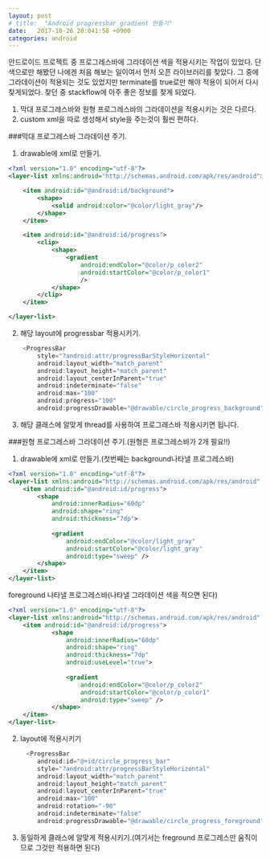 ```yaml
---
layout: post
# title:  "Android progressbar gradient 만들기"
date:   2017-10-26 20:041:58 +0900
categories: android
---
```

안드로이드 프로젝트 중 프로그레스바에 그라데이션 색을 적용시키는 작업이 있었다.
단색으로만 해봤던 나에겐 처음 해보는 일이여서 먼저 오픈 라이브러리를 찾았다.
그 중에 그라데이션이 적용되는 것도 있었지만 terminate를 true로만 해야 적용이 되어서 다시 찾게되었다.
찾던 중 stackflow에 아주 좋은 정보를 찾게 되었다.

1. 막대 프로그레스바와 원형 프로그레스바의 그라데이션을 적용시키는 것은 다르다.
2. custom xml을 따로 생성해서 style을 주는것이 훨씬 편하다.



###막대 프로그레스바 그라데이션 주기.
1. drawable에 xml로 만들기.

```xml
<?xml version="1.0" encoding="utf-8"?>
<layer-list xmlns:android="http://schemas.android.com/apk/res/android">

    <item android:id="@android:id/background">
        <shape>
            <solid android:color="@color/light_gray"/>
        </shape>
    </item>

    <item android:id="@android:id/progress">
        <clip>
            <shape>
                <gradient
                    android:endColor="@color/p_color2"
                    android:startColor="@color/p_color1"
                    />
            </shape>
        </clip>
    </item>

</layer-list>
```

2. 해당 layout에 progressbar 적용시키기.
```java
    <ProgressBar
        style="?android:attr/progressBarStyleHorizontal"
        android:layout_width="match_parent"
        android:layout_height="match_parent"
        android:layout_centerInParent="true"
        android:indeterminate="false"
        android:max="100"
        android:progress="100"
        android:progressDrawable="@drawable/circle_progress_background" />
```

3. 해당 클래스에 알맞게 thread를 사용하여 프로그래스바 적용시키면 됩니다.

###원형 프로그레스바 그라데이션 주기.(원형은 프로그레스바가 2개 필요!!)
1. drawable에 xml로 만들기.(첫번째는 background나타낼 프로그레스바)

```xml
<?xml version="1.0" encoding="utf-8"?>
<layer-list xmlns:android="http://schemas.android.com/apk/res/android" >
    <item android:id="@android:id/progress">
        <shape
            android:innerRadius="60dp"
            android:shape="ring"
            android:thickness="7dp">
            
            <gradient
                android:endColor="@color/light_gray"
                android:startColor="@color/light_gray"
                android:type="sweep" />   
        </shape>
    </item>
</layer-list>
```

foreground 나타낼 프로그레스바(나타낼 그라데이션 색을 적으면 된다)
```xml
<?xml version="1.0" encoding="utf-8"?>
<layer-list xmlns:android="http://schemas.android.com/apk/res/android" >
    <item android:id="@android:id/progress">
            <shape
                android:innerRadius="60dp"
                android:shape="ring"
                android:thickness="7dp"
                android:useLevel="true">
                
                <gradient
                    android:endColor="@color/p_color2"
                    android:startColor="@color/p_color1"
                    android:type="sweep" />   
            </shape>
    </item>
</layer-list>
```

2. layout에 적용시키기
```java
     <ProgressBar
        android:id="@+id/circle_progress_bar"
        style="?android:attr/progressBarStyleHorizontal"
        android:layout_width="match_parent"
        android:layout_height="match_parent"
        android:layout_centerInParent="true"
        android:max="100"
        android:rotation="-90"
        android:indeterminate="false"
        android:progressDrawable="@drawable/circle_progress_foreground" />
```

3. 동일하게 클래스에 알맞게 적용시키기.(여기서는 freground 프로그레스만 움직이므로 그것만 적용하면 된다)

[jekyll-gh]:   https://github.com/quarl894
